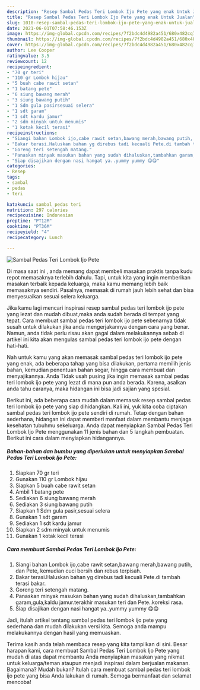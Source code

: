 ```yaml
---
description: "Resep Sambal Pedas Teri Lombok Ijo Pete yang enak Untuk Jualan"
title: "Resep Sambal Pedas Teri Lombok Ijo Pete yang enak Untuk Jualan"
slug: 1010-resep-sambal-pedas-teri-lombok-ijo-pete-yang-enak-untuk-jualan
date: 2021-06-01T07:58:46.153Z
image: https://img-global.cpcdn.com/recipes/7f2bdc4d4982a451/680x482cq70/sambal-pedas-teri-lombok-ijo-pete-foto-resep-utama.jpg
thumbnail: https://img-global.cpcdn.com/recipes/7f2bdc4d4982a451/680x482cq70/sambal-pedas-teri-lombok-ijo-pete-foto-resep-utama.jpg
cover: https://img-global.cpcdn.com/recipes/7f2bdc4d4982a451/680x482cq70/sambal-pedas-teri-lombok-ijo-pete-foto-resep-utama.jpg
author: Lee Cooper
ratingvalue: 3.5
reviewcount: 12
recipeingredient:
- "70 gr teri"
- "110 gr Lombok hijau"
- "5 buah cabe rawit setan"
- "1 batang pete"
- "6 siung bawang merah"
- "3 siung bawang putih"
- "1 Sdm gula pasirsesuai selera"
- "1 sdt garam"
- "1 sdt kardu jamur"
- "2 sdm minyak untuk menumis"
- "1 kotak kecil terasi"
recipeinstructions:
- "Siangi bahan Lombok ijo,cabe rawit setan,bawang merah,bawang putih, dan Pete, kemudian cuci bersih dan rebus terpisah."
- "Bakar terasi.Haluskan bahan yg direbus tadi kecuali Pete.di tambah terasi bakar."
- "Goreng teri setengah matang."
- "Panaskan minyak masukan bahan yang sudah dihaluskan,tambahkan garam,gula,kaldu jamur.terakhir masukan teri dan Pete..koreksi rasa."
- "Siap disajikan dengan nasi hangat ya..yummy yummy 😋😋"
categories:
- Resep
tags:
- sambal
- pedas
- teri

katakunci: sambal pedas teri 
nutrition: 297 calories
recipecuisine: Indonesian
preptime: "PT12M"
cooktime: "PT36M"
recipeyield: "4"
recipecategory: Lunch

---
```



![Sambal Pedas Teri Lombok Ijo Pete](https://img-global.cpcdn.com/recipes/7f2bdc4d4982a451/680x482cq70/sambal-pedas-teri-lombok-ijo-pete-foto-resep-utama.jpg)

Di masa  saat ini , anda memang dapat membeli masakan praktis tanpa kudu repot memasaknya terlebih dahulu. Tapi, untuk kita yang ingin memberikan masakan terbaik kepada keluarga, maka kamu memang lebih baik memasaknya sendiri. Pasalnya, memasak di rumah jauh lebih sehat dan bisa menyesuaikan sesuai selera keluarga.

Jika kamu lagi mencari inspirasi resep sambal pedas teri lombok ijo pete yang lezat dan mudah dibuat,maka anda sudah berada di tempat yang tepat. Cara membuat sambal pedas teri lombok ijo pete  sebenarnya tidak susah untuk dilakukan jika anda mengerjakannya dengan cara yang benar. Namun, anda tidak perlu risau akan gagal dalam melakukannya 
sebab di artikel ini kita akan mengulas sambal pedas teri lombok ijo pete dengan hati-hati.  



Nah untuk kamu yang akan memasak sambal pedas teri lombok ijo pete yang enak, ada beberapa tahap yang bisa dilakukan, pertama memilih jenis bahan, kemudian penentuan bahan segar, hingga cara membuat dan menyajikannya. Anda Tidak usah pusing jika ingin memasak sambal pedas teri lombok ijo pete yang lezat di mana pun anda berada. Karena, asalkan anda  tahu caranya, maka hidangan ini bisa jadi sajian yang spesial.

Berikut ini, ada beberapa cara mudah dalam memasak resep sambal pedas teri lombok ijo pete yang siap dihidangkan. Kali ini, yuk kita coba ciptakan sambal pedas teri lombok ijo pete sendiri di rumah. Tetap dengan bahan sederhana, hidangan ini dapat memberi manfaat dalam membantu menjaga kesehatan tubuhmu sekeluarga. Anda dapat menyiapkan Sambal Pedas Teri Lombok Ijo Pete menggunakan 11 jenis bahan dan 5 langkah pembuatan. Berikut ini cara dalam menyiapkan hidangannya.

<!--inarticleads1-->

##### Bahan-bahan dan bumbu yang diperlukan untuk menyiapkan Sambal Pedas Teri Lombok Ijo Pete:

1. Siapkan 70 gr teri
1. Gunakan 110 gr Lombok hijau
1. Siapkan 5 buah cabe rawit setan
1. Ambil 1 batang pete
1. Sediakan 6 siung bawang merah
1. Sediakan 3 siung bawang putih
1. Siapkan 1 Sdm gula pasir,sesuai selera
1. Gunakan 1 sdt garam
1. Sediakan 1 sdt kardu jamur
1. Siapkan 2 sdm minyak untuk menumis
1. Gunakan 1 kotak kecil terasi




<!--inarticleads2-->

##### Cara membuat Sambal Pedas Teri Lombok Ijo Pete:

1. Siangi bahan Lombok ijo,cabe rawit setan,bawang merah,bawang putih, dan Pete, kemudian cuci bersih dan rebus terpisah.
1. Bakar terasi.Haluskan bahan yg direbus tadi kecuali Pete.di tambah terasi bakar.
1. Goreng teri setengah matang.
1. Panaskan minyak masukan bahan yang sudah dihaluskan,tambahkan garam,gula,kaldu jamur.terakhir masukan teri dan Pete..koreksi rasa.
1. Siap disajikan dengan nasi hangat ya..yummy yummy 😋😋




Jadi, itulah artikel tentang  sambal pedas teri lombok ijo pete  yang sederhana dan mudah dilakukan versi kita. Semoga anda mampu melakukannya dengan hasil yang memuaskan. 

Terima kasih anda telah membaca resep yang kita tampilkan di sini. Besar harapan kami, cara membuat  Sambal Pedas Teri Lombok Ijo Pete yang mudah di atas dapat membantu Anda menyiapkan masakan yang nikmat untuk keluarga/teman ataupun menjadi inspirasi dalam berjualan makanan. Bagaimana? Mudah bukan? Itulah cara membuat sambal pedas teri lombok ijo pete yang bisa Anda lakukan di rumah. Semoga bermanfaat dan selamat mencoba!

